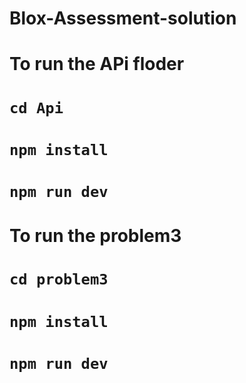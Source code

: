 # Blox-Assessment-solution


# To run the APi floder 
# `cd Api`
# `npm install`
# `npm run dev`

# To run the problem3
# `cd problem3`
#  `npm install`
# `npm run dev`